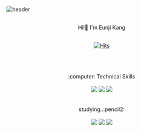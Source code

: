 ![header](https://capsule-render.vercel.app/api?type=waving&color=0:EEFF00,100:a82da8&height=300&section=header&text=Welcome!%20&fontColor=ffffff&fontSize40)


<br>


<div align="center">Hi!👋 I'm Eunji Kang</div>

<br>

<div align="center">
  
  [![Hits](https://hits.seeyoufarm.com/api/count/incr/badge.svg?url=https%3A%2F%2Fgithub.com%2Fchloe-ej&count_bg=%230F0F0F&title_bg=%23555555&icon=github.svg&icon_color=%23FFFFFF&title=hits&edge_flat=false)](https://hits.seeyoufarm.com)
  
</div>

<br>
<br>
<br>

<div align="center">:computer: Technical Skills</div><br>
<div align="center">
  <img src="https://img.shields.io/badge/HTML-E34F26?style=flat&logo=html5&logoColor=white"/>
  <img src="https://img.shields.io/badge/CSS-1572B6?style=flat&logo=css3&logoColor=white"/>
  <img src="https://img.shields.io/badge/JavaScript-F7DF1E?style=flat&logo=JavaScript&logoColor=white"/>
</div>

<br>
<br>

<div align="center">studying..:pencil2:</div>
<br>
<div align="center">
    <img src="https://img.shields.io/badge/React-61DAFB?style=flat&logo=React&logoColor=white"/>
    <img src="https://img.shields.io/badge/Node.js-339933?style=flat&logo=Node.js&logoColor=white"/>
    <img src="https://img.shields.io/badge/TypeScript-3178C6?style=flat&logo=TypeScript&logoColor=white"/>
</div>


<br>
<br>






  



<!---
chloe-ej/chloe-ej is a ✨ special ✨ repository because its `README.md` (this file) appears on your GitHub profile.
You can click the Preview link to take a look at your changes.
--->
